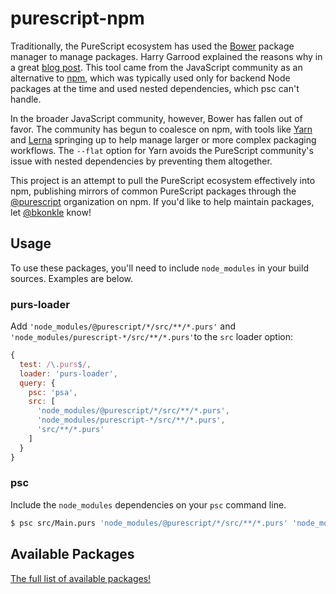 # purescript-npm

Traditionally, the PureScript ecosystem has used the [Bower](https://bower.io/) package manager to manage packages. Harry Garrood explained the reasons why in a great [blog post](http://harry.garrood.me/blog/purescript-why-bower/). This tool came from the JavaScript community as an alternative to [npm](https://www.npmjs.com/), which was typically used only for backend Node packages at the time and used nested dependencies, which psc can't handle.

In the broader JavaScript community, however, Bower has fallen out of favor. The community has begun to coalesce on npm, with tools like [Yarn](https://yarnpkg.com/en/) and [Lerna](https://lernajs.io/) springing up to help manage larger or more complex packaging workflows. The `--flat` option for Yarn avoids the PureScript community's issue with nested dependencies by preventing them altogether.

This project is an attempt to pull the PureScript ecosystem effectively into npm, publishing mirrors of common PureScript packages through the [@purescript](https://www.npmjs.com/org/purescript) organization on npm. If you'd like to help maintain packages, let [@bkonkle](https://github.com/bkonkle) know!

## Usage

To use these packages, you'll need to include `node_modules` in your build sources. Examples are below.

### purs-loader

Add `'node_modules/@purescript/*/src/**/*.purs'` and `'node_modules/purescript-*/src/**/*.purs'`to the `src` loader option:

```js
{
  test: /\.purs$/,
  loader: 'purs-loader',
  query: {
    psc: 'psa',
    src: [
      'node_modules/@purescript/*/src/**/*.purs',
      'node_modules/purescript-*/src/**/*.purs',
      'src/**/*.purs'
    ]
  }
}
```

### psc

Include the `node_modules` dependencies on your `psc` command line.

```sh
$ psc src/Main.purs 'node_modules/@purescript/*/src/**/*.purs' 'node_modules/purescript-*/src/**/*.purs'
```

## Available Packages

[The full list of available packages!](https://www.npmjs.com/org/purescript)

